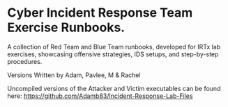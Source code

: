 # Cyber Incident Response Team Exercise Runbooks.
A collection of Red Team and Blue Team runbooks, developed for IRTx lab exercises, showcasing offensive strategies, IDS setups, and step-by-step procedures. 

Versions 
Written by Adam, Pavlee, M & Rachel

Uncompiled versions of the Attacker and Victim executables can be found here: https://github.com/Adamb83/Incident-Response-Lab-Files
